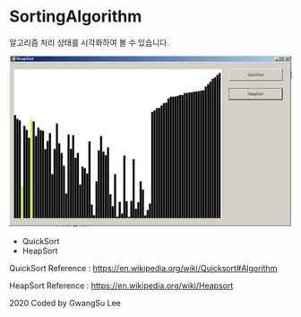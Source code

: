 ﻿# SortingAlgorithm

 
알고리즘 처리 상태를 시각화하여 볼 수 있습니다.

![Screenshot Heapsort](screenshot_heapsort.png)


 + QuickSort
 + HeapSort

QuickSort Reference : https://en.wikipedia.org/wiki/Quicksort#Algorithm

HeapSort Reference : https://en.wikipedia.org/wiki/Heapsort


2020 Coded by GwangSu Lee

